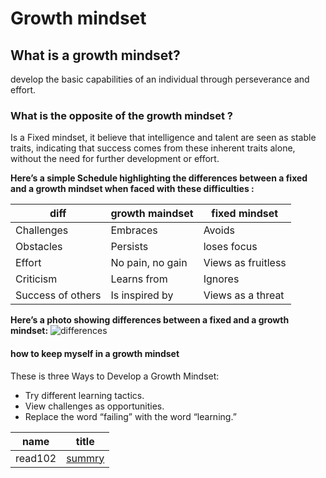 # **Growth mindset**
## What is a growth mindset?
 develop  the basic capabilities of an individual  through perseverance and effort.
 ### What is the opposite of the growth mindset ? ###
 Is a Fixed mindset, it believe that intelligence and talent are seen as stable traits, indicating that success comes from these inherent traits alone, without the need for further development or effort.
 
 **Here’s a simple Schedule highlighting the differences between a fixed and a growth mindset when faced with these difficulties :**

 diff|growth maindset|fixed mindset|
 |---|----|----|
 |Challenges|Embraces|Avoids|
 |Obstacles|Persists|loses focus|
 |Effort|No pain, no gain|Views as fruitless|
 |Criticism|Learns from|Ignores|
 |Success of others|Is inspired by|Views as a threat|


**Here’s a photo showing differences between a fixed and a growth mindset:**
![differences](https://ideapod.com/wp-content/uploads/2019/04/Fixed-vs-Growth_-The-two-basic-mindsets-that-shape-our-lives-compressor-1152x603.jpg)

#### **how to keep myself in a growth mindset** ####
These is three Ways to Develop a Growth Mindset:
- Try different learning tactics.
- View challenges as opportunities.
- Replace the word “failing” with the word “learning.”

name|title
|---|---|
read102|[summry](https://shahdaljalam.github.io/reading-notes/read102)

